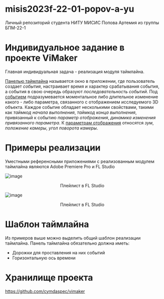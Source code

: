 # misis2023f-22-01-popov-a-yu
Личный репозиторий студента НИТУ МИСИС Попова Артемия из группы БПМ-22-1
 
# Индивидуальное задание в проекте ViMaker
Главная индивидуальная задача - реализация модуля таймлайна.
 
<ins>Панелью таймлайна</ins> называется окно в приложении, где пользователь создает *события*, настраивает время и характер срабатывания события, 
а события в свою очередь образуют *последовательность событий*.
Под <ins>событием</ins> подразумевается моментальное либо длительное изменение какого - либо параметра, связанного с отображением исследуемого 3D объекта.
Каждое событие обладает несколькими свойствами, такими как *таймкод начала выполнения*, *таймкод конца выполнения*, привязанный к событию *параметр отображения*, *динамика изменения привязанного параметра*.
К <ins>параметрам отображения</ins> относятся *зум*, *положение камеры*, *угол поворота камеры*.
 
# Примеры  реализации
Уместными референсными приложениями с реализованным модулем таймлайна являются Adobe Premiere Pro и FL Studio

![image](https://github.com/cymdaspec/misis2023f-22-01-popov-a-yu/assets/90800517/dc39eda1-4109-4030-8cbb-e90ab738d4ea)
<div align="center">
  Плейлист в FL Studio
</div> 

![image](https://github.com/cymdaspec/misis2023f-22-01-popov-a-yu/assets/90800517/4fcef28b-142f-408d-a1a4-e75bbfe03b5f)
<div align="center">
  Плейлист в FL Studio
</div> 

# Шаблон таймлайна

Из примеров выше можно выделить общий шаблон реализации таймлайна. Панель таймлайна обязательно должна иметь:
- Дорожки для проставления на них событий
- Горизонтальную ось времени
 
# Хранилище проекта
https://github.com/cymdaspec/vimaker
